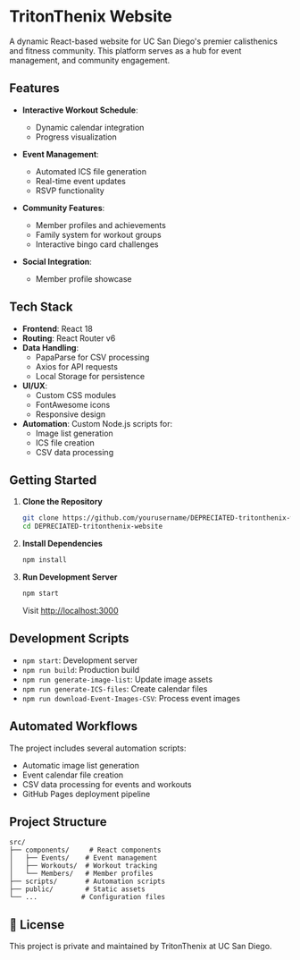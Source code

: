 # TritonThenix Website

A dynamic React-based website for UC San Diego's premier calisthenics and fitness community. This platform serves as a hub for event management, and community engagement.

## Features

- **Interactive Workout Schedule**: 
  - Dynamic calendar integration
  - Progress visualization
  
- **Event Management**:
  - Automated ICS file generation
  - Real-time event updates
  - RSVP functionality
  
- **Community Features**:
  - Member profiles and achievements
  - Family system for workout groups
  - Interactive bingo card challenges
  
- **Social Integration**:
  - Member profile showcase

## Tech Stack

- **Frontend**: React 18
- **Routing**: React Router v6
- **Data Handling**: 
  - PapaParse for CSV processing
  - Axios for API requests
  - Local Storage for persistence
- **UI/UX**: 
  - Custom CSS modules
  - FontAwesome icons
  - Responsive design
- **Automation**: Custom Node.js scripts for:
  - Image list generation
  - ICS file creation
  - CSV data processing

## Getting Started

1. **Clone the Repository**
   ```bash
   git clone https://github.com/yourusername/DEPRECIATED-tritonthenix-website.git
   cd DEPRECIATED-tritonthenix-website
   ```

2. **Install Dependencies**
   ```bash
   npm install
   ```

3. **Run Development Server**
   ```bash
   npm start
   ```
   Visit [http://localhost:3000](http://localhost:3000)

## Development Scripts

- `npm start`: Development server
- `npm run build`: Production build
- `npm run generate-image-list`: Update image assets
- `npm run generate-ICS-files`: Create calendar files
- `npm run download-Event-Images-CSV`: Process event images

## Automated Workflows

The project includes several automation scripts:
- Automatic image list generation
- Event calendar file creation
- CSV data processing for events and workouts
- GitHub Pages deployment pipeline

## Project Structure

```
src/
├── components/     # React components
│   ├── Events/    # Event management
│   ├── Workouts/  # Workout tracking
│   └── Members/   # Member profiles
├── scripts/       # Automation scripts
├── public/        # Static assets
└── ...           # Configuration files
```

## 📝 License

This project is private and maintained by TritonThenix at UC San Diego.
